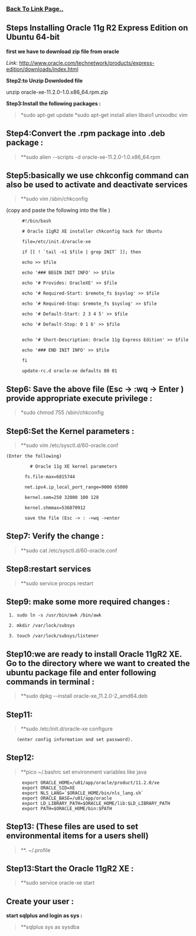 ### [Back To Link Page..](https://sudarshan-gurav.github.io/link)

## Steps Installing Oracle 11g R2 Express Edition on Ubuntu 64-bit

**first we have to download zip file from oracle**
 
 *Link:*
 http://www.oracle.com/technetwork/products/express-edition/downloads/index.html
 
 **Step2:to Unzip Downloded file**
 
unzip oracle-xe-11.2.0-1.0.x86_64.rpm.zip

**Step3:Install the following packages :**
> *sudo apt-get update
> *sudo apt-get install alien libaio1 unixodbc vim

## Step4:Convert the .rpm package into .deb package :

 >   **sudo alien --scripts -d oracle-xe-11.2.0-1.0.x86_64.rpm

##  Step5:basically we use chkconfig command can also be used to activate and deactivate services

>  **sudo vim /sbin/chkconfig
 
 (copy and paste the following into the file )


          #!/bin/bash
          
          # Oracle 11gR2 XE installer chkconfig hack for Ubuntu
          
          file=/etc/init.d/oracle-xe
          
          if [[ ! `tail -n1 $file | grep INIT` ]]; then
          
          echo >> $file
          
          echo '### BEGIN INIT INFO' >> $file
          
          echo '# Provides: OracleXE' >> $file
          
          echo '# Required-Start: $remote_fs $syslog' >> $file
          
          echo '# Required-Stop: $remote_fs $syslog' >> $file
          
          echo '# Default-Start: 2 3 4 5' >> $file
          
          echo '# Default-Stop: 0 1 6' >> $file
          
          
          echo '# Short-Description: Oracle 11g Express Edition' >> $file
          
          echo '### END INIT INFO' >> $file
          
          fi
          
          update-rc.d oracle-xe defaults 80 01
  
  
  ## Step6: Save the above file (Esc -> :wq -> Enter ) provide appropriate execute privilege :
       
   >    *sudo chmod 755 /sbin/chkconfig
   
  
  ## Step6:Set the Kernel parameters :
   
   >   **sudo vim /etc/sysctl.d/60-oracle.conf 
   
    (Enter the following) 
    
             # Oracle 11g XE kernel parameters  
           
           fs.file-max=6815744  
           
           net.ipv4.ip_local_port_range=9000 65000  
           
           kernel.sem=250 32000 100 128 
           
           kernel.shmmax=536870912 
         
           save the file (Esc -> : ->wq ->enter
          
          
 ##  Step7:  Verify the change : 

>  **sudo cat /etc/sysctl.d/60-oracle.conf 
    
  ## Step8:restart services
    
  > **sudo service procps restart
  
  ## Step9: make some more required changes :
    
     1. sudo ln -s /usr/bin/awk /bin/awk 
  
     2. mkdir /var/lock/subsys  
    
     3. touch /var/lock/subsys/listener 

  
 ## Step10:we are ready to install Oracle 11gR2 XE. Go to the directory where we want to created the ubuntu package file  and enter following commands in terminal :


 >   **sudo dpkg --install oracle-xe_11.2.0-2_amd64.deb  

## Step11:

 >   **sudo /etc/init.d/oracle-xe configure 
 
        (enter config information and set password).
        
 ##  Step12:
 
 >    **pico ~/.bashrc set environment variables like java
 
          export ORACLE_HOME=/u01/app/oracle/product/11.2.0/xe
          export ORACLE_SID=XE
          export NLS_LANG=`$ORACLE_HOME/bin/nls_lang.sh`
          export ORACLE_BASE=/u01/app/oracle
          export LD_LIBRARY_PATH=$ORACLE_HOME/lib:$LD_LIBRARY_PATH
          export PATH=$ORACLE_HOME/bin:$PATH
          
  ## Step13: (These files are used to set environmental items for a users shell)
  
  >   **. ~/.profile  
  
  ##   Step13:Start the Oracle 11gR2 XE :

>   **sudo service oracle-xe start

##  Create your user :
   **start sqlplus and login as sys :**
   
>   **sqlplus sys as sysdba 



  
          

  

